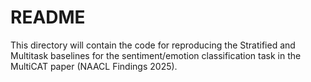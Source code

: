 README
======

This directory will contain the code for reproducing the Stratified and Multitask
baselines for the sentiment/emotion classification task in the MultiCAT paper
(NAACL Findings 2025).
